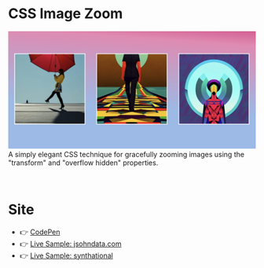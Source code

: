 # CSS Image Zoom
[![readme](./images/readme.png)](https://codepen.io/jsohndata/pen/oNaQRQV)
A simply elegant CSS technique for gracefully zooming images using the "transform" and "overflow hidden" properties.

<br>

# Site
* 👉 [CodePen](https://codepen.io/jsohndata/pen/oNaQRQV)
* 👉 [Live Sample: jsohndata.com](https://jsohndata.com/)
* 👉 [Live Sample: synthational](https://jsohndata.github.io/synthational/)
